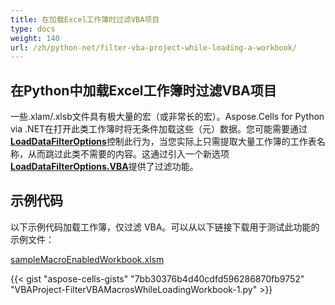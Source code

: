 ```yaml
---
title: 在加载Excel工作簿时过滤VBA项目
type: docs
weight: 140
url: /zh/python-net/filter-vba-project-while-loading-a-workbook/
---
```


## **在Python中加载Excel工作簿时过滤VBA项目**

一些.xlam/.xlsb文件具有极大量的宏（或非常长的宏）。Aspose.Cells for Python via .NET在打开此类工作簿时将无条件加载这些（元）数据。您可能需要通过[**LoadDataFilterOptions**](https://reference.aspose.com/cells/python-net/aspose.cells/loaddatafilteroptions)控制此行为，当您实际上只需提取大量工作簿的工作表名称，从而跳过此类不需要的内容。这通过引入一个新选项[**LoadDataFilterOptions.VBA**](https://reference.aspose.com/cells/python-net/aspose.cells/loaddatafilteroptions/)提供了过滤功能。

## **示例代码**

以下示例代码加载工作簿，仅过滤 VBA。可以从以下链接下载用于测试此功能的示例文件：

[sampleMacroEnabledWorkbook.xlsm](79527938.xlsm)

{{< gist "aspose-cells-gists" "7bb30376b4d40cdfd596286870fb9752" "VBAProject-FilterVBAMacrosWhileLoadingWorkbook-1.py" >}}

